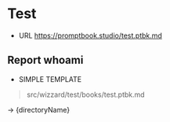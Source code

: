 # Test

-   URL https://promptbook.studio/test.ptbk.md

## Report whoami

-   SIMPLE TEMPLATE

> src/wizzard/test/books/test.ptbk.md

-> {directoryName}
